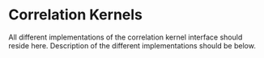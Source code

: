# Correlation Kernels

All different implementations of the correlation kernel interface should reside here. Description of the different
implementations should be below.
